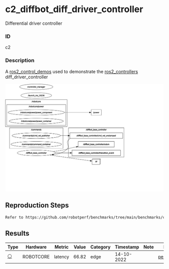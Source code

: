 # c2_diffbot_diff_driver_controller

Differential driver controller

### ID
c2

### Description
A [ros2_control_demos](https://github.com/ros-controls/ros2_control_demos) used to demonstrate the [ros2_controllers](https://github.com/ros-controls/ros2_controllers) diff_driver_controller


![](../../../imgs/c2_diffbot_diff_driver_controller.svg)

## Reproduction Steps

```bash
Refer to https://github.com/robotperf/benchmarks/tree/main/benchmarks/control/c2_diffbot_diff_driver_controller and review the launch files to reproduce this package.
```

## Results

| Type | Hardware | Metric | Value | Category | Timestamp | Note | Data Source |
| --- | --- | --- | --- | --- | --- | --- | --- |
| [:white_circle:](https://github.com/robotperf/benchmarks/blob/main/benchmarks/README.md#type) | ROBOTCORE | latency | 66.82 | edge | 14-10-2022 |  | [perception/image](https://github.com/robotperf/rosbags/tree/main/perception/image) |


